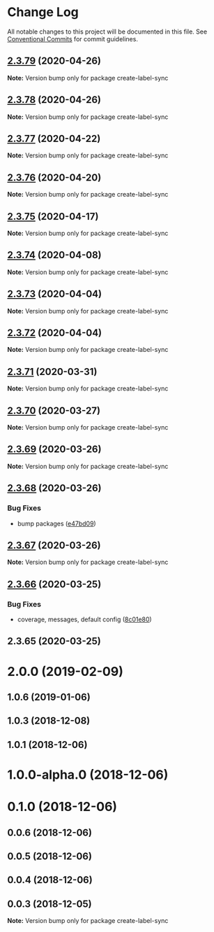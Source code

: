# Change Log

All notable changes to this project will be documented in this file.
See [Conventional Commits](https://conventionalcommits.org) for commit guidelines.

## [2.3.79](https://github.com/maticzav/label-sync/compare/create-label-sync@2.3.78...create-label-sync@2.3.79) (2020-04-26)

**Note:** Version bump only for package create-label-sync





## [2.3.78](https://github.com/maticzav/label-sync/compare/create-label-sync@2.3.77...create-label-sync@2.3.78) (2020-04-26)

**Note:** Version bump only for package create-label-sync





## [2.3.77](https://github.com/maticzav/label-sync/compare/create-label-sync@2.3.76...create-label-sync@2.3.77) (2020-04-22)

**Note:** Version bump only for package create-label-sync





## [2.3.76](https://github.com/maticzav/label-sync/compare/create-label-sync@2.3.75...create-label-sync@2.3.76) (2020-04-20)

**Note:** Version bump only for package create-label-sync





## [2.3.75](https://github.com/maticzav/label-sync/compare/create-label-sync@2.3.74...create-label-sync@2.3.75) (2020-04-17)

**Note:** Version bump only for package create-label-sync





## [2.3.74](https://github.com/maticzav/label-sync/compare/create-label-sync@2.3.73...create-label-sync@2.3.74) (2020-04-08)

**Note:** Version bump only for package create-label-sync





## [2.3.73](https://github.com/maticzav/label-sync/compare/create-label-sync@2.3.72...create-label-sync@2.3.73) (2020-04-04)

**Note:** Version bump only for package create-label-sync





## [2.3.72](https://github.com/maticzav/label-sync/compare/create-label-sync@2.3.71...create-label-sync@2.3.72) (2020-04-04)

**Note:** Version bump only for package create-label-sync





## [2.3.71](https://github.com/maticzav/label-sync/compare/create-label-sync@2.3.70...create-label-sync@2.3.71) (2020-03-31)

**Note:** Version bump only for package create-label-sync





## [2.3.70](https://github.com/maticzav/label-sync/compare/create-label-sync@2.3.69...create-label-sync@2.3.70) (2020-03-27)

**Note:** Version bump only for package create-label-sync





## [2.3.69](https://github.com/maticzav/label-sync/compare/create-label-sync@2.3.68...create-label-sync@2.3.69) (2020-03-26)

**Note:** Version bump only for package create-label-sync





## [2.3.68](https://github.com/maticzav/label-sync/compare/create-label-sync@2.3.67...create-label-sync@2.3.68) (2020-03-26)


### Bug Fixes

* bump packages ([e47bd09](https://github.com/maticzav/label-sync/commit/e47bd093caf79ee2e25e8ec8da8dd9a01b645796))





## [2.3.67](https://github.com/maticzav/label-sync/compare/create-label-sync@2.3.66...create-label-sync@2.3.67) (2020-03-26)

**Note:** Version bump only for package create-label-sync





## [2.3.66](https://github.com/maticzav/label-sync/compare/create-label-sync@2.3.65...create-label-sync@2.3.66) (2020-03-25)


### Bug Fixes

* coverage, messages, default config ([8c01e80](https://github.com/maticzav/label-sync/commit/8c01e80c60e4d5bc8e07ac3e8380bf8a21f30ef2))





## 2.3.65 (2020-03-25)



# 2.0.0 (2019-02-09)



## 1.0.6 (2019-01-06)



## 1.0.3 (2018-12-08)



## 1.0.1 (2018-12-06)



# 1.0.0-alpha.0 (2018-12-06)



# 0.1.0 (2018-12-06)



## 0.0.6 (2018-12-06)



## 0.0.5 (2018-12-06)



## 0.0.4 (2018-12-06)



## 0.0.3 (2018-12-05)

**Note:** Version bump only for package create-label-sync
